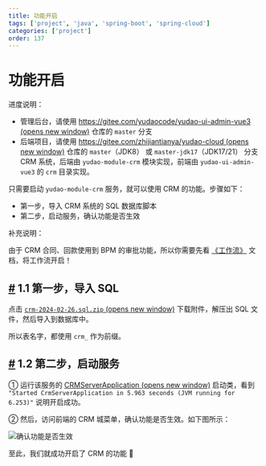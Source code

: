 ```yaml
---
title: 功能开启
tags: ['project', 'java', 'spring-boot', 'spring-cloud']
categories: ['project']
order: 137
---
```

# 功能开启

进度说明：

 * 管理后台，请使用 [https://gitee.com/yudaocode/yudao-ui-admin-vue3  (opens new window)](https://gitee.com/yudaocode/yudao-ui-admin-vue3) 仓库的 `master` 分支
* 后端项目，请使用 [https://gitee.com/zhijiantianya/yudao-cloud  (opens new window)](https://gitee.com/zhijiantianya/yudao-cloud) 仓库的 `master`（JDK8） 或 `master-jdk17`（JDK17/21） 分支
 CRM 系统，后端由 `yudao-module-crm` 模块实现，前端由 `yudao-ui-admin-vue3` 的 `crm` 目录实现。

 只需要启动 `yudao-module-crm` 服务，就可以使用 CRM 的功能。步骤如下：

 * 第一步，导入 CRM 系统的 SQL 数据库脚本
* 第二步，启动服务，确认功能是否生效

 补充说明：

 由于 CRM 合同、回款使用到 BPM 的审批功能，所以你需要先看 [《工作流》](/bpm/) 文档，将工作流开启！

 ## [#](#_1-1-第一步-导入-sql) 1.1 第一步，导入 SQL

 点击 [`crm-2024-02-26.sql.zip`  (opens new window)](https://t.zsxq.com/15v3qYyNi) 下载附件，解压出 SQL 文件，然后导入到数据库中。

 所以表名字，都使用 `crm_` 作为前缀。

 ## [#](#_1-2-第二步-启动服务) 1.2 第二步，启动服务

 ① 运行该服务的 [CRMServerApplication  (opens new window)](https://github.com/YunaiV/yudao-cloud/blob/master/yudao-module-crm/yudao-module-crm-biz/src/main/java/cn/iocoder/yudao/module/crm/CrmServerApplication.java) 启动类，看到 `"Started CrmServerApplication in 5.963 seconds (JVM running for 6.253)"` 说明开启成功。

 ② 然后，访问前端的 CRM 城菜单，确认功能是否生效。如下图所示：

 ![确认功能是否生效](https://cloud.iocoder.cn/img/CRM%E6%89%8B%E5%86%8C/%E5%8A%9F%E8%83%BD%E6%BC%94%E7%A4%BA/%E7%AE%A1%E7%90%86%E5%90%8E%E5%8F%B0.png)

 至此，我们就成功开启了 CRM 的功能 🙂

